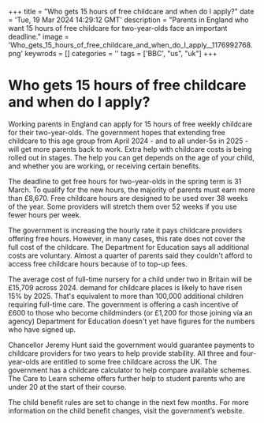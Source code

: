 +++
title = "Who gets 15 hours of free childcare and when do I apply?"
date = 'Tue, 19 Mar 2024 14:29:12 GMT'
description = "Parents in England who want 15 hours of free childcare for two-year-olds face an important deadline."
image = 'Who_gets_15_hours_of_free_childcare_and_when_do_I_apply__1176992768.png'
keywrods =  []
categories = ''
tags = ['BBC', "us", "uk"]
+++

# Who gets 15 hours of free childcare and when do I apply?

Working parents in England can apply for 15 hours of free weekly childcare for their two-year-olds.
The government hopes that extending free childcare to this age group from April 2024 - and to all under-5s in 2025 - will get more parents back to work.
Extra help with childcare costs is being rolled out in stages.
The help you can get depends on the age of your child, and whether you are working, or receiving certain benefits.

The deadline to get free hours for two-year-olds in the spring term is 31 March.
To qualify for the new hours, the majority of parents must earn more than £8,670.
Free childcare hours are designed to be used over 38 weeks of the year.
Some providers will stretch them over 52 weeks if you use fewer hours per week.

The government is increasing the hourly rate it pays childcare providers offering free hours.
However, in many cases, this rate does not cover the full cost of the childcare.
The Department for Education says all additional costs are voluntary.
Almost a quarter of parents said they couldn<bb>'t afford to access free childcare hours because of to top-up fees.

The average cost of full-time nursery for a child under two in Britain will be £15,709 across 2024.
demand for childcare places is likely to have risen 15% by 2025.
That<bb>'s equivalent to more than 100,000 additional children requiring full-time care.
The government is offering a cash incentive of £600 to those who become childminders (or £1,200 for those joining via an agency) Department for Education doesn<bb>'t yet have figures for the numbers who have signed up.

Chancellor Jeremy Hunt said the government would guarantee payments to childcare providers for two years to help provide stability.
All three and four-year-olds are entitled to some free childcare across the UK.
The government has a childcare calculator to help compare available schemes.
The Care to Learn scheme offers further help to student parents who are under 20 at the start of their course.

The child benefit rules are set to change in the next few months.
For more information on the child benefit changes, visit the government’s website.


